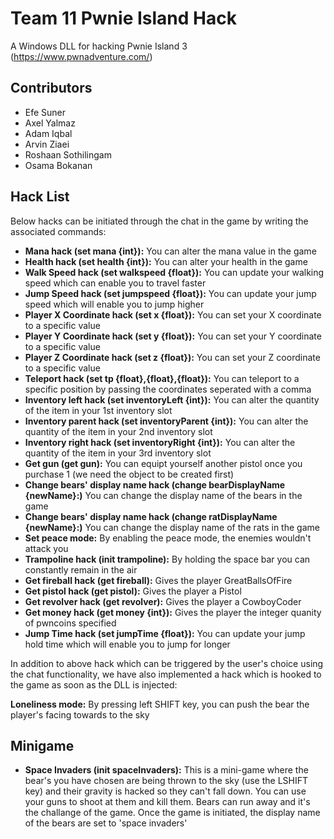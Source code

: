 # Team 11 Pwnie Island Hack

A Windows DLL for hacking Pwnie Island 3 (https://www.pwnadventure.com/) 

## Contributors
- Efe Suner
- Axel Yalmaz
- Adam Iqbal
- Arvin Ziaei
- Roshaan Sothilingam
- Osama Bokanan

## Hack List

Below hacks can be initiated through the chat in the game by writing the associated commands:

- **Mana hack (set mana {int}):** You can alter the mana value in the game
- **Health hack (set health {int}):** You can alter your health in the game
- **Walk Speed hack (set walkspeed {float}):** You can update your walking speed which can enable you to travel faster
- **Jump Speed hack (set jumpspeed {float}):** You can update your jump speed which will enable you to jump higher
- **Player X Coordinate hack (set x {float}):** You can set your X coordinate to a specific value
- **Player Y Coordinate hack (set y {float}):** You can set your Y coordinate to a specific value
- **Player Z Coordinate hack (set z {float}):** You can set your Z coordinate to a specific value
- **Teleport hack (set tp {float},{float},{float}):** You can teleport to a specific position by passing the coordinates seperated with a comma
- **Inventory left hack (set inventoryLeft {int}):** You can alter the quantity of the item in your 1st inventory slot
- **Inventory parent hack (set inventoryParent {int}):** You can alter the quantity of the item in your 2nd inventory slot
- **Inventory right hack (set inventoryRight {int}):** You can alter the quantity of the item in your 3rd inventory slot
- **Get gun (get gun):** You can equipt yourself another pistol once you purchase 1 (we need the object to be created first)
- **Change bears' display name hack (change bearDisplayName {newName}:)** You can change the display name of the bears in the game 
- **Change bears' display name hack (change ratDisplayName {newName}:)** You can change the display name of the rats in the game 
- **Set peace mode:** By enabling the peace mode, the enemies wouldn't attack you
- **Trampoline hack (init trampoline):** By holding the space bar you can constantly remain in the air
- **Get fireball hack (get fireball):** Gives the player GreatBallsOfFire
- **Get pistol hack (get pistol):** Gives the player a Pistol
- **Get revolver hack (get revolver):** Gives the player a CowboyCoder
- **Get money hack (get money {int}):** Gives the player the integer quanity of pwncoins specified
- **Jump Time hack (set jumpTime {float}):** You can update your jump hold time which will enable you to jump for longer 


In addition to above hack which can be triggered by the user's choice using the chat functionality, we have also implemented a hack which is hooked to the game as soon as the DLL is injected:

**Loneliness mode:** By pressing left SHIFT key, you can push the bear the player's facing towards to the sky

## **Minigame**
- **Space Invaders (init spaceInvaders):** This is a mini-game where the bear's you have chosen are being thrown to the sky (use the LSHIFT key) and their gravity is hacked so they can't fall down. You can use your guns to shoot at them and kill them. Bears can run away and it's the challange of the game. Once the game is initiated, the display name of the bears are set to 'space invaders'
